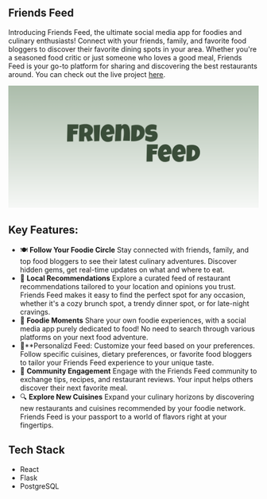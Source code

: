 ## Friends Feed

Introducing Friends Feed, the ultimate social media app for foodies and culinary enthusiasts! Connect with your friends, family, and favorite food bloggers to discover their favorite dining spots in your area. Whether you're a seasoned food critic or just someone who loves a good meal, Friends Feed is your go-to platform for sharing and discovering the best restaurants around. You can check out the live project [here](https://friendsfeed.netlify.app).

![Portfolio Screenshot](public/Feature_Graphic.png)

## Key Features:
- 🍽 **Follow Your Foodie Circle** Stay connected with friends, family, and top food bloggers to see their latest culinary adventures. Discover hidden gems, get real-time updates on what and where to eat.
- 📍 **Local Recommendations** Explore a curated feed of restaurant recommendations tailored to your location and opinions you trust. Friends Feed makes it easy to find the perfect spot for any occasion, whether it's a cozy brunch spot, a trendy dinner spot, or for late-night cravings.
- 📸 **Foodie Moments** Share your own foodie experiences, with a social media app purely dedicated to food! No need to search through various platforms on your next food adventure.
- 🌟**Personalizd Feed: Customize your feed based on your preferences. Follow specific cuisines, dietary preferences, or favorite food bloggers to tailor your Friends Feed experience to your unique taste.
- 🤝 **Community Engagement** Engage with the Friends Feed community to exchange tips, recipes, and restaurant reviews. Your input helps others discover their next favorite meal.
- 🔍 **Explore New Cuisines**  Expand your culinary horizons by discovering new restaurants and cuisines recommended by your foodie network. Friends Feed is your passport to a world of flavors right at your fingertips.

## Tech Stack
- React
- Flask
- PostgreSQL

